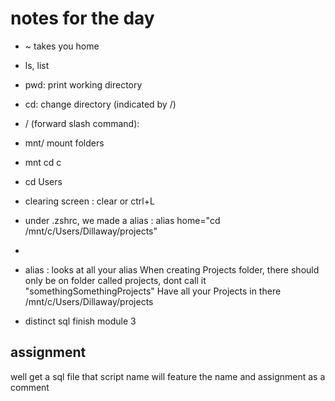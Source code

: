 # notes for the day
- ~ takes you home
- ls, list
- pwd: print working directory
- cd: change directory (indicated by /)
- / (forward slash command): 
- mnt/  mount folders
- mnt cd c
- cd Users
- clearing screen : clear or ctrl+L 
- under .zshrc, we made a alias : alias home="cd /mnt/c/Users/Dillaway/projects"
- 
- alias : looks at all your alias
When creating Projects folder, there should only be on folder called projects, dont call it "somethingSomethingProjects"
Have all your Projects in there
/mnt/c/Users/Dillaway/projects


- distinct sql
finish module 3
## assignment
well get a sql file that script name will feature the name and assignment as a comment